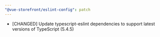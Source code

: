 ```yaml
---
"@vue-storefront/eslint-config": patch
---
```


- [CHANGED] Update typescript-eslint dependencies to support latest versions of TypeScript (5.4.5)
